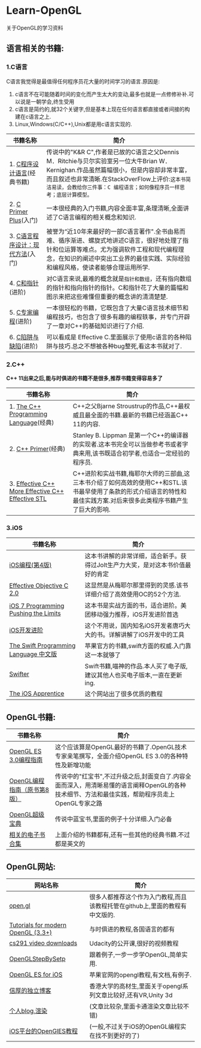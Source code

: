 # Learn-OpenGL
关于OpenGL的学习资料

## 语言相关的书籍:
### 1.C语言
C语言我觉得是最值得任何程序员花大量的时间学习的语言.原因是:

1. c语言不在可能随着时间的变化而产生太大的变动,最多也就是一点修修补补.可以说是一朝学会,终生受用
2. c语言是简约的,就32个关键字,但是基本上现在任何语言都直接或者间接的构建在c语言之上.
3. Linux,Windows(C/C++),Unix都是用c语言实现的.


书籍名称  | 简介 
------- | ----
1. [C程序设计语言](http://www.amazon.cn/C%E7%A8%8B%E5%BA%8F%E8%AE%BE%E8%AE%A1%E8%AF%AD%E8%A8%80-%E5%85%8B%E5%B0%BC%E6%B1%89/dp/B0011425T8/ref=sr_1_1?s=books&ie=UTF8&qid=1441953111&sr=1-1&keywords=c+programming+language)(经典书籍)  | 传说中的"K&R C",作者是已故的C语言之父Dennis M．Ritchie与贝尔实验室另一位大牛Brian W．Kernighan.作品虽然篇幅很小，但是内容却非常丰富，而且叙述也非常清晰.在StackOverFlow上评价:`这本书简洁易读，会教给你三件事：C 编程语言；如何像程序员一样思考；底层计算模型。`
2. [C Primer Plus](http://www.amazon.cn/C-Primer-Plus-%E6%99%AE%E6%8B%89%E5%A1%94/dp/B001171NQ6/ref=sr_1_3?s=books&ie=UTF8&qid=1441953111&sr=1-3&keywords=c+programming+language)(入门) |一本很经典的入门书籍,内容全面丰富,条理清晰,全面讲述了C语言编程的相关概念和知识.
3. [C语言程序设计：现代方法](http://www.amazon.cn/C%E8%AF%AD%E8%A8%80%E7%A8%8B%E5%BA%8F%E8%AE%BE%E8%AE%A1-%E7%8E%B0%E4%BB%A3%E6%96%B9%E6%B3%95-%E9%87%91/dp/B003BVBOOQ/ref=sr_1_1?s=books&ie=UTF8&qid=1441953721&sr=1-1&keywords=C%E8%AF%AD%E8%A8%80%E7%A8%8B%E5%BA%8F%E8%AE%BE%E8%AE%A1%EF%BC%9A%E7%8E%B0%E4%BB%A3%E6%96%B9%E6%B3%95+K.N.KING)(入门) | 被誉为“近10年来最好的一部C语言著作".全书由易而难、循序渐进、螺旋式地讲述C语言，很好地处理了指针和位运算等难点。尤为强调软件工程和现代编程理念，在知识的阐述中突出工业界的最佳实践、实际经验和编程风格，使读者能够合理运用所学.
4. [C和指针](http://www.amazon.cn/C%E5%92%8C%E6%8C%87%E9%92%88-Pointers-On-C-Kenneth-A-Reek/dp/B00163LU68/ref=sr_1_1?s=books&ie=UTF8&qid=1441954328&sr=1-1&keywords=C%E5%92%8C%E6%8C%87%E9%92%88) (进阶)| 对C语言来说,最难的概念就是`指针和数组`，还有指向数组的指针和指向指针的指针。C和指针花了大量的篇幅和图示来把这些难懂但重要的概念讲的清清楚楚.
5. [C专家编程](http://www.amazon.cn/C%E4%B8%93%E5%AE%B6%E7%BC%96%E7%A8%8BExpert-C-Programming-Deep-C-Secrets-Peter-Van-Der-Linden/dp/B0012NIW9K/ref=sr_1_1?s=books&ie=UTF8&qid=1441954714&sr=1-1&keywords=c%E4%B8%93%E5%AE%B6%E7%BC%96%E7%A8%8B)(进阶) |一本很轻松的书籍，它既包含了大量C语言技术细节和编程技巧，也包含了很多有趣的编程轶事，并专门开辟了一章对C++的基础知识进行了介绍.
6. [C陷阱与缺陷](http://www.amazon.cn/C%E9%99%B7%E9%98%B1%E4%B8%8E%E7%BC%BA%E9%99%B7-%E5%87%AF%E5%B0%BC%E6%A0%BC/dp/B0012UMPBY/ref=sr_1_2?s=books&ie=UTF8&qid=1441954714&sr=1-2&keywords=c%E4%B8%93%E5%AE%B6%E7%BC%96%E7%A8%8B)(进阶) | 可以看成是 Effective C.里面展示了使用c语言的各种陷阱与技巧.总之不想被各种bug整死,看这本书就对了.

 
### 2.C++
**C++ 11出来之后,能与时俱进的书籍不是很多,推荐书籍变得容易多了**


书籍名称  | 简介 
------- | ----
1. [The C++ Programming Language](http://www.amazon.cn/gp/product/0321958322/ref=as_li_ss_tl?ie=UTF8&camp=536&tag=lucida-23&creativeASIN=0321958322&linkCode=as2&creative=3132)(经典) | C++之父Bjarne Stroustrup的作品,C++最权威且最全面的书籍.最新的书籍已经涵盖C++ 11的内容.
2. [C++ Primer](http://www.amazon.cn/C-Primer-%25E6%2596%25AF%25E5%259D%25A6%25E5%2588%25A9%25C2%25B7%25E6%259D%258E%25E6%2599%25AE%25E6%259B%25BC/dp/B00ESUIL0O?SubscriptionId=AKIAJMGEVRIO53UGJCYQ&tag=16-28-282__-23&linkCode=sp1&camp=2025&creative=165953&creativeASIN=B00ESUIL0O)(经典) | Stanley B. Lippman 是第一个C++的编译器的实现者.这本书完全可以当做参考书或者字典来用,该书既适合初学者,也适合一定经验的程序员.
3. [Effective C++](http://www.amazon.cn/More-Effective-C-35%E4%B8%AA%E6%94%B9%E5%96%84%E7%BC%96%E7%A8%8B%E4%B8%8E%E8%AE%BE%E8%AE%A1%E7%9A%84%E6%9C%89%E6%95%88%E6%96%B9%E6%B3%95-%E6%A2%85%E8%80%B6/dp/B004IP8BD6/ref=sr_1_2?s=books&ie=UTF8&qid=1441957866&sr=1-2&keywords=effective+c) [More Effective C++](http://www.amazon.cn/More-Effective-C-35%E4%B8%AA%E6%94%B9%E5%96%84%E7%BC%96%E7%A8%8B%E4%B8%8E%E8%AE%BE%E8%AE%A1%E7%9A%84%E6%9C%89%E6%95%88%E6%96%B9%E6%B3%95-%E6%A2%85%E8%80%B6/dp/B004IP8BD6/ref=sr_1_2?s=books&ie=UTF8&qid=1441957866&sr=1-2&keywords=effective+c) [Effective STL](http://www.amazon.cn/%E4%B8%AD%E6%96%87%E7%89%88Effective-STL-50%E6%9D%A1%E6%9C%89%E6%95%88%E4%BD%BF%E7%94%A8STL%E7%9A%84%E7%BB%8F%E9%AA%8C-Scott-Meyers/dp/B00LL0M4JI/ref=sr_1_1?s=books&ie=UTF8&qid=1441957893&sr=1-1&keywords=effective+stl) | C++进阶和实战书籍,梅耶尔大师的三部曲,这三本书介绍了如何高效的使用C++和STL.该书最早使用了条款的形式介绍语言的特性和最佳实践方案.对后来很多此类程序书籍产生了巨大的影响.

### 3.iOS


书籍名称  | 简介 
------- | ----
[iOS编程(第4版)](http://www.amazon.cn/iOS%E7%BC%96%E7%A8%8B-%E7%A7%91%E5%B0%94/dp/B00RWORA1O/ref=sr_1_1?s=books&ie=UTF8&qid=1441959745&sr=1-1&keywords=iOS) |这本书讲解的非常详细，适合新手。获得过Jolt生产力大奖，是对这本书价值最好的肯定 
[Effective Objective C 2.0](http://www.amazon.cn/dp/B00IDSGY06/ref=cm_sw_r_qz_2_dp_A2OPub0CH96YH) | 这显然是从梅耶尔那里得到的灵感.该书详细介绍了高效使用OC的52个方法.
[iOS 7 Programming Pushing the Limits](http://www.amazon.cn/iOS%E7%BC%96%E7%A8%8B%E5%AE%9E%E6%88%98-%E7%BA%B3%E7%9A%AE%E5%B0%94/dp/B00NKZCM3U/ref=sr_1_7?s=books&ie=UTF8&qid=1441959745&sr=1-7&keywords=iOS)|这本书是实战方面的书，适合进阶。美团移动强力推荐，iOS开发进阶首选
[iOS开发进阶](http://www.amazon.cn/iOS%E5%BC%80%E5%8F%91%E8%BF%9B%E9%98%B6-%E5%94%90%E5%B7%A7/dp/B00R43XG9S/ref=sr_1_2?s=books&ie=UTF8&qid=1441959745&sr=1-2&keywords=iOS) | 这个不用说，国内知名iOS开发者唐巧大大的书。详解讲解了iOS开发中的工具|实践|理论，适合有一定基础的人。 
[The Swift Programming Language 中文版](http://wiki.jikexueyuan.com/project/swift/)|苹果官方的书籍,swift方面的权威.入门靠这一本就够了
[Swifter](http://swifter.tips/buy) |Swift书籍,喵神的作品.本人买了电子版,建议其他人也买电子版本,一直在更新ing.
[The iOS Apprentice](http://www.raywenderlich.com/store/ios-apprentice)|这个网站出了很多优质的教程



## OpenGL书籍:

书籍名称  | 简介 
------- | ----
[OpenGL ES 3.0编程指南](http://item.jd.com/11655699.html) | 这个应该算是OpenGL最好的书籍了.OpenGL技术专家亲笔撰写，全面介绍OpenGL ES 3.0的各种特性及新增功能
[OpenGL编程指南（原书第8版）](http://item.jd.com/11566287.html) |传说中的"红宝书",不过升级之后,封面变白了.内容全面而深入，用清晰易懂的语言阐释OpenGL的各种技术细节、方法和最佳实践，帮助程序员走上OpenGL专家之路
[OpenGL超级宝典](http://item.jd.com/11008802.html) |传说中蓝宝书,里面的例子十分详细.入门必备
[相关的电子书合集](http://vdisk.weibo.com/s/uwBBteN5RuOs4) | 上面介绍的书籍都有,还有一些其他的经典书籍.不过都是英文的

## OpenGL网站:

网站名称  | 简介 
-------  | ----
[open.gl](https://open.gl/) | 很多人都推荐这个作为入门教程,而且该教程托管在github上,里面的教程有中文版的.
[Tutorials for modern OpenGL (3.3+)](http://www.opengl-tutorial.org/zh-hans/)|与时俱进的教程,各国语言的都有
[cs291 video downloads](https://www.udacity.com/wiki/cs291/downloads) | Udacity的公开课,很好的视频教程
[OpenGLStepBySetp](http://ogldev.atspace.co.uk/index.html)| 跟着例子,一步一步学OpenGL,简单实用.
[OpenGL ES for iOS](https://developer.apple.com/opengl-es/)|苹果官网的opengl教程,有文档,有例子.
[信厚的独立博客](https://jiangxh1992.github.io/)|香港大学的高材生,里面关于opengl系列文章比较好,还有VR,Unity 3d
[个人blog,渲染](http://zhangwenli.com/blog/) |(文章比较杂,里面卡通渲染文章比较不错)
[iOS平台的OpenGlES教程](http://www.jianshu.com/nb/2135411)|(一般,不过关于iOS的OpenGL编程实在找不到更好的了)


